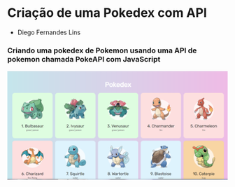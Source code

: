 # Criação de uma Pokedex com API

- Diego Fernandes Lins

### Criando uma pokedex de Pokemon usando uma API de pokemon chamada PokeAPI com JavaScript 

![](https://github.com/DiegoLins10/Pokedex/blob/origin/pokedex.png)
